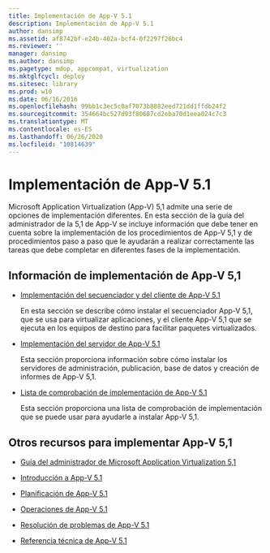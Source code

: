 ```yaml
---
title: Implementación de App-V 5.1
description: Implementación de App-V 5.1
author: dansimp
ms.assetid: af8742bf-e24b-402a-bcf4-0f2297f26bc4
ms.reviewer: ''
manager: dansimp
ms.author: dansimp
ms.pagetype: mdop, appcompat, virtualization
ms.mktglfcycl: deploy
ms.sitesec: library
ms.prod: w10
ms.date: 06/16/2016
ms.openlocfilehash: 99bb1c3ec5c0af7073b8882eed721dd1ffdb24f2
ms.sourcegitcommit: 354664bc527d93f80687cd2eba70d1eea024c7c3
ms.translationtype: MT
ms.contentlocale: es-ES
ms.lasthandoff: 06/26/2020
ms.locfileid: "10814639"
---
```

# Implementación de App-V 5.1


Microsoft Application Virtualization (App-V) 5,1 admite una serie de opciones de implementación diferentes. En esta sección de la guía del administrador de la 5,1 de App-V se incluye información que debe tener en cuenta sobre la implementación de los procedimientos de App-V 5,1 y de procedimientos paso a paso que le ayudarán a realizar correctamente las tareas que debe completar en diferentes fases de la implementación.

## <a href="" id="---------app-v-5-1-deployment-information"></a> Información de implementación de App-V 5,1


-   [Implementación del secuenciador y del cliente de App-V 5.1](deploying-the-app-v-51-sequencer-and-client.md)

    En esta sección se describe cómo instalar el secuenciador App-V 5,1, que se usa para virtualizar aplicaciones, y el cliente App-V 5,1 que se ejecuta en los equipos de destino para facilitar paquetes virtualizados.

-   [Implementación del servidor de App-V 5.1](deploying-the-app-v-51-server.md)

    Esta sección proporciona información sobre cómo instalar los servidores de administración, publicación, base de datos y creación de informes de App-V 5,1.

-   [Lista de comprobación de implementación de App-V 5.1](app-v-51-deployment-checklist.md)

    Esta sección proporciona una lista de comprobación de implementación que se puede usar para ayudarle a instalar App-V 5,1.

## Otros recursos para implementar App-V 5,1


-   [Guía del administrador de Microsoft Application Virtualization 5,1](microsoft-application-virtualization-51-administrators-guide.md)

-   [Introducción a App-V 5.1](getting-started-with-app-v-51.md)

-   [Planificación de App-V 5.1](planning-for-app-v-51.md)

-   [Operaciones de App-V 5.1](operations-for-app-v-51.md)

-   [Resolución de problemas de App-V 5.1](troubleshooting-app-v-51.md)

-   [Referencia técnica de App-V 5.1](technical-reference-for-app-v-51.md)






 

 





